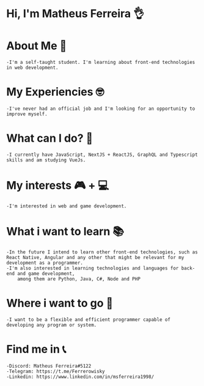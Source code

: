 # Hi, I'm Matheus Ferreira 👌

# About Me 👀

	-I'm a self-taught student. I'm learning about front-end technologies in web development.

# My Experiencies 🤓

	-I've never had an official job and I'm looking for an opportunity to improve myself.

# What can I do? 🔨

	-I currently have JavaScript, NextJS + ReactJS, GraphQL and Typescript skills and am studying VueJs.

# My interests 🎮 + 💻

	-I'm interested in web and game development.

# What i want to learn 📚

	-In the future I intend to learn other front-end technologies, such as React Native, Angular and any other that might be relevant for my development as a programmer.
	-I'm also interested in learning technologies and languages for back-end and game development,
		among them are Python, Java, C#, Node and PHP

# Where i want to go 💼
	
	-I want to be a flexible and efficient programmer capable of developing any program or system.

# Find me in 📞

	-Discord: Matheus Ferreira#5122
	-Telegram: https://t.me/Ferrerowisky
	-Linkedin: https://www.linkedin.com/in/msferreira1998/
